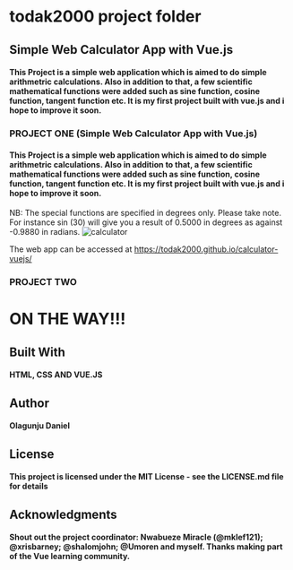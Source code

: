 
# todak2000 project folder
## Simple Web Calculator App with Vue.js

#### This Project is a simple web application which is aimed to do simple arithmetric calculations. Also in addition to that, a few scientific mathematical functions were added such as sine function, cosine function, tangent function etc. It is my first project built with vue.js and i hope to improve it soon.

### PROJECT ONE (Simple Web Calculator App with Vue.js)
#### This Project is a simple web application which is aimed to do simple arithmetric calculations. Also in addition to that, a few scientific mathematical functions were added such as sine function, cosine function, tangent function etc. It is my first project built with vue.js and i hope to improve it soon.
NB: The special functions are specified in degrees only. Please take note. For instance sin (30) will give you a result of 0.5000 in degrees as against -0.9880 in radians.
![calculator](https://user-images.githubusercontent.com/26861798/44620140-3a7b2380-a887-11e8-998f-bc17151c79ae.png)

The web app can be accessed at https://todak2000.github.io/calculator-vuejs/
### PROJECT TWO
# ON THE WAY!!!

## Built With
#### HTML, CSS AND VUE.JS


## Author
#### Olagunju Daniel


## License
#### This project is licensed under the MIT License - see the LICENSE.md file for details

## Acknowledgments
#### Shout out the project coordinator: Nwabueze Miracle (@mklef121); @xrisbarney; @shalomjohn; @Umoren and myself. Thanks making part of the Vue learning community.

